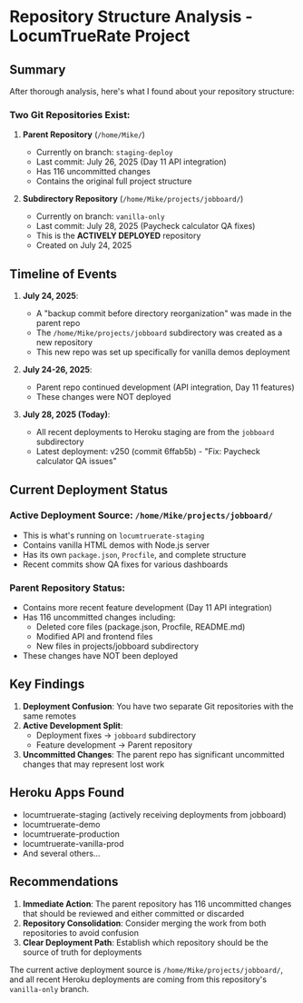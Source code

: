 # Repository Structure Analysis - LocumTrueRate Project

## Summary

After thorough analysis, here's what I found about your repository structure:

### Two Git Repositories Exist:

1. **Parent Repository** (`/home/Mike/`)
   - Currently on branch: `staging-deploy`
   - Last commit: July 26, 2025 (Day 11 API integration)
   - Has 116 uncommitted changes
   - Contains the original full project structure

2. **Subdirectory Repository** (`/home/Mike/projects/jobboard/`)
   - Currently on branch: `vanilla-only`
   - Last commit: July 28, 2025 (Paycheck calculator QA fixes)
   - This is the **ACTIVELY DEPLOYED** repository
   - Created on July 24, 2025

## Timeline of Events

1. **July 24, 2025**: 
   - A "backup commit before directory reorganization" was made in the parent repo
   - The `/home/Mike/projects/jobboard` subdirectory was created as a new repository
   - This new repo was set up specifically for vanilla demos deployment

2. **July 24-26, 2025**: 
   - Parent repo continued development (API integration, Day 11 features)
   - These changes were NOT deployed

3. **July 28, 2025 (Today)**:
   - All recent deployments to Heroku staging are from the `jobboard` subdirectory
   - Latest deployment: v250 (commit 6ffab5b) - "Fix: Paycheck calculator QA issues"

## Current Deployment Status

### Active Deployment Source: `/home/Mike/projects/jobboard/`
- This is what's running on `locumtruerate-staging`
- Contains vanilla HTML demos with Node.js server
- Has its own `package.json`, `Procfile`, and complete structure
- Recent commits show QA fixes for various dashboards

### Parent Repository Status:
- Contains more recent feature development (Day 11 API integration)
- Has 116 uncommitted changes including:
  - Deleted core files (package.json, Procfile, README.md)
  - Modified API and frontend files
  - New files in projects/jobboard subdirectory
- These changes have NOT been deployed

## Key Findings

1. **Deployment Confusion**: You have two separate Git repositories with the same remotes
2. **Active Development Split**: 
   - Deployment fixes → `jobboard` subdirectory
   - Feature development → Parent repository
3. **Uncommitted Changes**: The parent repo has significant uncommitted changes that may represent lost work

## Heroku Apps Found

- locumtruerate-staging (actively receiving deployments from jobboard)
- locumtruerate-demo
- locumtruerate-production
- locumtruerate-vanilla-prod
- And several others...

## Recommendations

1. **Immediate Action**: The parent repository has 116 uncommitted changes that should be reviewed and either committed or discarded
2. **Repository Consolidation**: Consider merging the work from both repositories to avoid confusion
3. **Clear Deployment Path**: Establish which repository should be the source of truth for deployments

The current active deployment source is `/home/Mike/projects/jobboard/`, and all recent Heroku deployments are coming from this repository's `vanilla-only` branch.